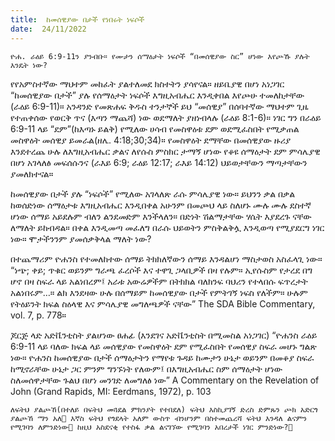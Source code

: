 ```yaml
---
title:  ከመሰዊያው በታች የነበሩት ነፍሶች
date:  24/11/2022
---
```


`ዮሐ. ራዕይ 6:9-11ን ያንብቡ። የሙታን ሰማዕታት ነፍሶች “በመሰዊያው ስር” ሆነው እየጮኹ ያሉት እንዴት ነው?`

የየአምስተኛው ማህተም መከፈት ያልተለመደ ክስተትን ያሳየናል። ዘይቤያዊ በሆነ አነጋገር “ከመሰዊያው በታች” ያሉ የሰማዕታት ነፍሶች እግዚአብሔር እንዲቀበል እየጮሁ ተመለከታቸው (ራዕይ 6:9-11)። አንዳንድ የመጽሐፍ ቅዱስ ተንታኞች ይህ “መሰዊያ” በሰባተኛው ማህተም ጊዜ የተጠቀሰው የወርቅ ጥና (እጣን ማጨሻ) ነው ወደማለት ያዘነብላሉ (ራዕይ 8:1-6)። ነገር ግን በራዕይ 6:9-11 ላይ “ደም”(ከእጣኑ ይልቅ) የሚለው ሀሳብ የመስዋዕቱ ደም ወደሚፈስበት የሚቃጠል መስዋዕት መሰዊያ ይመራል(ዘሌ. 4:18;30;34)። የመስዋዕት ደማቸው በመሰዊያው ዙሪያ እንደተረጨ ሁሉ ለእግዚአብሔር ቃልና ለየሱስ ምስክር ታማኝ ሆነው የቆዩ ሰማዕታት ደም ምሳሌያዊ በሆነ አገላለፅ መፍሰሱንና (ራእይ 6:9; ራዕይ 12:17; ራእይ 14:12) ህይወታቸውን ማጣታቸውን ያመለክተናል።

ከመሰዊያው በታች ያሉ “ነፍሶች” የሚለው አገላለጽ ራሱ ምሳሌያዊ ነው። ይህንን ቃል በቃል ከወሰድነው ሰማዕታቱ እግዚአብሔር እንዲበቀል አሁንም በመጮህ ላይ ስለሆኑ ሙሉ ሙሉ ደስተኛ ሆነው ሰማይ አይደሉም ብለን ልንደመድም እንችላለን። በድነት ሽልማታቸው ሃሴት እያደረጉ ናቸው ለማለት ይከብዳል። በቀል እንዲመጣ መፈለግ በራሱ ህይወትን ምስቅልቅሏ እንዲወጣ የሚያደርግ ነገር ነው። ሞታችንንም ያመሰቃቅላል ማለት ነው?

በተጨማሪም ዮሐንስ የተመለከተው ሰማይ ትክክለኛውን ሰማይ እንዳልሆነ ማስታወስ አስፈላጊ ነው። “ነጭ; ቀይ; ጥቁር ወይንም ግራጫ ፈረሶች እና ተዋጊ ጋላቢዎች በዛ የሉም። ኢየሱስም የታረደ በግ ሆኖ በዛ ስፍራ ላይ አልነበረም፤ አራቱ አውሬዎችም በትክክል ባለክንፍ ባህሪን የተላበሱ ፍጥረታት አልነበሩም…። ልክ እንደዛው ሁሉ በሰማይም ከመሰዊያው በታች የምትገኝ ነፍስ የለችም። ሁሉም የትዕይንት ክፍል ስዕላዊ እና ምሳሌያዊ መግለጫዎች ናቸው” The SDA Bible Commentary, vol. 7, p. 778።

ጆርጅ ላድ አድቬንቲስት ያልሆነው ፀሐፊ (እንደገና አድቬንቲስት በሚመስል አነጋገር) “ዮሐንስ ራዕይ 6:9-11 ላይ ባለው ክፍል ላይ መሰዊያው የመስዋዕት ደም የሚፈስበት የመሰዊያ ስፍራ መሆኑ ግልጽ ነው። ዮሐንስ ከመሰዊያው በታች ሰማዕታትን የማየቱ ጉዳይ ከሙታን ሁኔታ ወይንም በመቆያ ስፍራ ከሚኖራቸው ሁኔታ ጋር ምንም ግንኙነት የለውም፤ በእግዚአብሔር ስም ሰማዕታት ሆነው ስለመሰዋታቸው ጉልህ በሆነ መንገድ ለመግለፅ ነው” A Commentary on the Revelation of John (Grand Rapids, MI: Eerdmans, 1972), p. 103

`ለፍትህ ያልጮኸ(በተለይ በፍትህ መጓደል ምክንያት የተበደለ) ፍትህ እስኪያገኝ ድረስ ድምጹን ጮክ አድርጎ ያልጮኸ ማን አለ እኛስ ፍትህ የጎደላት አለም ውስጥ ብንሆንም በስተመጨረሻ ፍትህ እንዳለ ልናምን የሚገባን ለምንድነው ከዚህ አስደናቂ የተስፋ ቃል ልናገኘው የሚገባን አበረታች ነገር ምንድነው?`